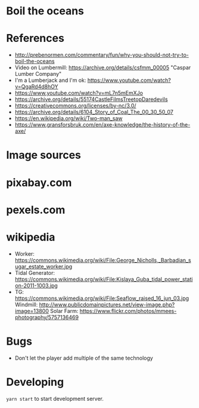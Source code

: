 # Boil the oceans

# References
* http://prebenormen.com/commentary/fun/why-you-should-not-try-to-boil-the-oceans
* Video on Lumbermill: https://archive.org/details/csfmm_00005 "Caspar Lumber Company"
* I'm a Lumberjack and I'm ok: https://www.youtube.com/watch?v=QgaRd4d8hOY
* https://www.youtube.com/watch?v=mL7n5mEmXJo
* https://archive.org/details/55174CastleFilmsTreetopDaredevils
* https://creativecommons.org/licenses/by-nc/3.0/
* https://archive.org/details/6104_Story_of_Coal_The_00_30_50_07
* https://en.wikipedia.org/wiki/Two-man_saw
* https://www.gransforsbruk.com/en/axe-knowledge/the-history-of-the-axe/


# Image sources
# pixabay.com
# pexels.com
# wikipedia
  * Worker: https://commons.wikimedia.org/wiki/File:George_Nicholls,_Barbadian_sugar_estate_worker.jpg
  * Tidal Generator: https://commons.wikimedia.org/wiki/File:Kislaya_Guba_tidal_power_station-2011-1003.jpg
  * TG:   https://commons.wikimedia.org/wiki/File:Seaflow_raised_16_jun_03.jpg
Windmill: http://www.publicdomainpictures.net/view-image.php?image=13800
Solar Farm: https://www.flickr.com/photos/mmees-photography/5757136469

# Bugs
* Don't let the player add multiple of the same technology

# Developing

`yarn start` to start development server.
